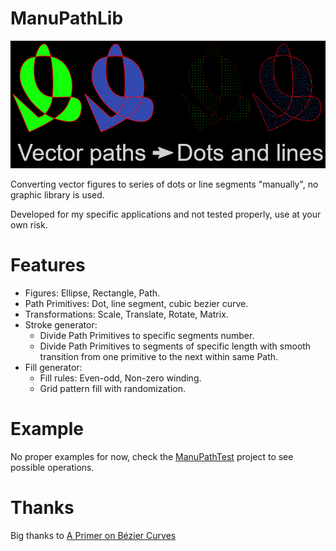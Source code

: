 # ManuPathLib

![example](example.png?raw=true "example")

Converting vector figures to series of dots or line segments "manually", no graphic library is used.

Developed for my specific applications and not tested properly, use at your own risk.

# Features

- Figures: Ellipse, Rectangle, Path.
- Path Primitives: Dot, line segment, cubic bezier curve.
- Transformations: Scale, Translate, Rotate, Matrix.
- Stroke generator:
  - Divide Path Primitives to specific segments number.
  - Divide Path Primitives to segments of specific length with smooth transition from one primitive to the next within same Path.
- Fill generator:
  - Fill rules: Even-odd, Non-zero winding.
  - Grid pattern fill with randomization.

# Example

No proper examples for now, check the [ManuPathTest](ManuPathTest) project to see possible operations.

# Thanks

Big thanks to [A Primer on Bézier Curves](https://pomax.github.io/bezierinfo)
